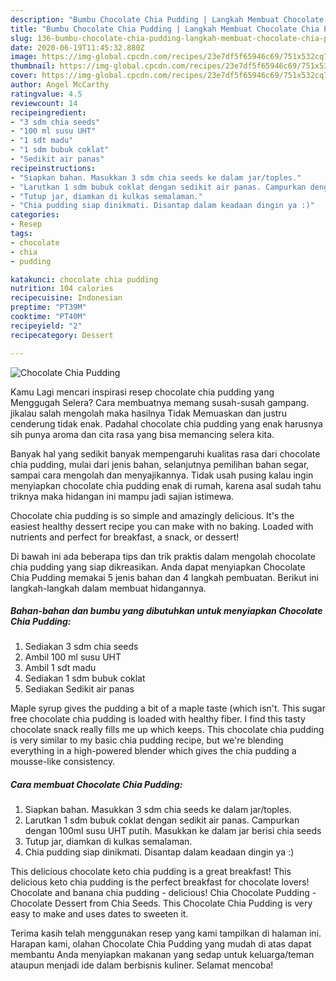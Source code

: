 ```yaml
---
description: "Bumbu Chocolate Chia Pudding | Langkah Membuat Chocolate Chia Pudding Yang Enak Dan Mudah"
title: "Bumbu Chocolate Chia Pudding | Langkah Membuat Chocolate Chia Pudding Yang Enak Dan Mudah"
slug: 136-bumbu-chocolate-chia-pudding-langkah-membuat-chocolate-chia-pudding-yang-enak-dan-mudah
date: 2020-06-19T11:45:32.880Z
image: https://img-global.cpcdn.com/recipes/23e7df5f65946c69/751x532cq70/chocolate-chia-pudding-foto-resep-utama.jpg
thumbnail: https://img-global.cpcdn.com/recipes/23e7df5f65946c69/751x532cq70/chocolate-chia-pudding-foto-resep-utama.jpg
cover: https://img-global.cpcdn.com/recipes/23e7df5f65946c69/751x532cq70/chocolate-chia-pudding-foto-resep-utama.jpg
author: Angel McCarthy
ratingvalue: 4.5
reviewcount: 14
recipeingredient:
- "3 sdm chia seeds"
- "100 ml susu UHT"
- "1 sdt madu"
- "1 sdm bubuk coklat"
- "Sedikit air panas"
recipeinstructions:
- "Siapkan bahan. Masukkan 3 sdm chia seeds ke dalam jar/toples."
- "Larutkan 1 sdm bubuk coklat dengan sedikit air panas. Campurkan dengan 100ml susu UHT putih. Masukkan ke dalam jar berisi chia seeds"
- "Tutup jar, diamkan di kulkas semalaman."
- "Chia pudding siap dinikmati. Disantap dalam keadaan dingin ya :)"
categories:
- Resep
tags:
- chocolate
- chia
- pudding

katakunci: chocolate chia pudding 
nutrition: 104 calories
recipecuisine: Indonesian
preptime: "PT39M"
cooktime: "PT40M"
recipeyield: "2"
recipecategory: Dessert

---
```



![Chocolate Chia Pudding](https://img-global.cpcdn.com/recipes/23e7df5f65946c69/751x532cq70/chocolate-chia-pudding-foto-resep-utama.jpg)

Kamu Lagi mencari inspirasi resep chocolate chia pudding yang Menggugah Selera? Cara membuatnya memang susah-susah gampang. jikalau salah mengolah maka hasilnya Tidak Memuaskan dan justru cenderung tidak enak. Padahal chocolate chia pudding yang enak harusnya sih punya aroma dan cita rasa yang bisa memancing selera kita.

Banyak hal yang sedikit banyak mempengaruhi kualitas rasa dari chocolate chia pudding, mulai dari jenis bahan, selanjutnya pemilihan bahan segar, sampai cara mengolah dan menyajikannya. Tidak usah pusing kalau ingin menyiapkan chocolate chia pudding enak di rumah, karena asal sudah tahu triknya maka hidangan ini mampu jadi sajian istimewa.

Chocolate chia pudding is so simple and amazingly delicious. It&#39;s the easiest healthy dessert recipe you can make with no baking. Loaded with nutrients and perfect for breakfast, a snack, or dessert!


Di bawah ini ada beberapa tips dan trik praktis dalam mengolah chocolate chia pudding yang siap dikreasikan. Anda dapat menyiapkan Chocolate Chia Pudding memakai 5 jenis bahan dan 4 langkah pembuatan. Berikut ini langkah-langkah dalam membuat hidangannya.

<!--inarticleads1-->

##### Bahan-bahan dan bumbu yang dibutuhkan untuk menyiapkan Chocolate Chia Pudding:

1. Sediakan 3 sdm chia seeds
1. Ambil 100 ml susu UHT
1. Ambil 1 sdt madu
1. Sediakan 1 sdm bubuk coklat
1. Sediakan Sedikit air panas


Maple syrup gives the pudding a bit of a maple taste (which isn&#39;t. This sugar free chocolate chia pudding is loaded with healthy fiber. I find this tasty chocolate snack really fills me up which keeps. This chocolate chia pudding is very similar to my basic chia pudding recipe, but we&#39;re blending everything in a high-powered blender which gives the chia pudding a mousse-like consistency. 

<!--inarticleads2-->

##### Cara membuat Chocolate Chia Pudding:

1. Siapkan bahan. Masukkan 3 sdm chia seeds ke dalam jar/toples.
1. Larutkan 1 sdm bubuk coklat dengan sedikit air panas. Campurkan dengan 100ml susu UHT putih. Masukkan ke dalam jar berisi chia seeds
1. Tutup jar, diamkan di kulkas semalaman.
1. Chia pudding siap dinikmati. Disantap dalam keadaan dingin ya :)


This delicious chocolate keto chia pudding is a great breakfast! This delicious keto chia pudding is the perfect breakfast for chocolate lovers! Chocolate and banana chia pudding - delicious! Chia Chocolate Pudding - Chocolate Dessert from Chia Seeds. This Chocolate Chia Pudding is very easy to make and uses dates to sweeten it. 

Terima kasih telah menggunakan resep yang kami tampilkan di halaman ini. Harapan kami, olahan Chocolate Chia Pudding yang mudah di atas dapat membantu Anda menyiapkan makanan yang sedap untuk keluarga/teman ataupun menjadi ide dalam berbisnis kuliner. Selamat mencoba!
